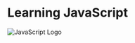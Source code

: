 # Learning JavaScript

![JavaScript Logo](https://upload.wikimedia.org/wikipedia/commons/6/6a/JavaScript-logo.png)